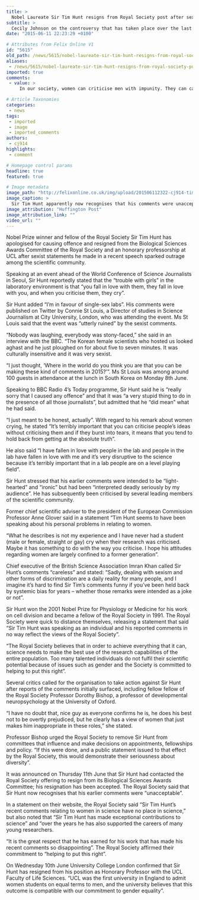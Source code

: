 ```yaml
---
title: >
  Nobel Laureate Sir Tim Hunt resigns from Royal Society post after sexist comments
subtitle: >
  Cecily Johnson on the controversy that has taken place over the last week
date: "2015-06-11 22:23:29 +0100"

# Attributes from Felix Online V1
id: "5615"
old_path: /news/5615/nobel-laureate-sir-tim-hunt-resigns-from-royal-society-post-after-sexist-comments
aliases:
 - /news/5615/nobel-laureate-sir-tim-hunt-resigns-from-royal-society-post-after-sexist-comments
imported: true
comments:
 - value: >
     In our society, women can criticise men with impunity. They can call us lazy, slovenly, old-fashioned dinosaurs who are clueless about everything - and we just have to take it. <br> <br>Criticise women however and we're instantly the worst thing since Hitler and have to resign. <br> <br>I thought women wanted equality?,What sort of total nonsense is this ? <br> <br>A distinguished professor has to resign his position because a few girls actually do start “crying” when he criticises them for “crying”. <br> <br>How staggering ironic.,To those who don't think this is a big enough deal for him to be shown the door - imagine if he spent the lecture on a racist tirade rather than a sexist one. I bet you wouldn't be sticking up for him then.,happy gogh fitflop <br>discount fitflops http://fitflopsalesingapore2.blogspot.com/,fitflop band <br>fitflop singapore outlet http://fitflopsalesingapore2.blogspot.com/,Who couldn't use help in this economy? Using coupons can be a way to make the most of your budget. Use everything that you read ahea

# Article Taxonomies
categories:
 - news
tags:
 - imported
 - image
 - imported_comments
authors:
 - cj914
highlights:
 - comment

# Homepage control params
headline: true
featured: true

# Image metadata
image_path: "http://felixonline.co.uk/img/upload/201506112322-cj914-tim-hunt-2.jpg"
image_caption: >
  Sir Tim Hunt apparently now recognises that his comments were unacceptable.
image_attribution: "Huffington Post"
image_attribution_link: ""
video_url: ""
---
```


Nobel Prize winner and fellow of the Royal Society Sir Tim Hunt has apologised for causing offence and resigned from the Biological Sciences Awards Committee of the Royal Society and an honorary professorship at UCL after sexist statements he made in a recent speech sparked outrage among the scientific community.

Speaking at an event ahead of the World Conference of Science Journalists in Seoul, Sir Hunt reportedly stated that the “trouble with girls” in the laboratory environment is that “you fall in love with them, they fall in love with you, and when you criticise them, they cry”.

Sir Hunt added “I’m in favour of single-sex labs”. His comments were published on Twitter by Connie St Louis, a Director of studies in Science Journalism at City University, London, who was attending the event. Ms St Louis said that the event was “utterly ruined” by the sexist comments.

“Nobody was laughing, everybody was stony-faced,” she said in an interview with the BBC. “The Korean female scientists who hosted us looked aghast and he just ploughed on for about five to seven minutes. It was culturally insensitive and it was very sexist.

“I just thought, ‘Where in the world do you think you are that you can be making these kind of comments in 2015?’”. Ms St Louis was among around 100 guests in attendance at the lunch in South Korea on Monday 8th June.

Speaking to BBC Radio 4’s Today programme, Sir Hunt said he is “really sorry that I caused any offence” and that it was “a very stupid thing to do in the presence of all those journalists”, but admitted that he “did mean” what he had said.

“I just meant to be honest, actually”. With regard to his remark about women crying, he stated “It’s terribly important that you can criticise people’s ideas without criticising them and if they burst into tears, it means that you tend to hold back from getting at the absolute truth”.

He also said “I have fallen in love with people in the lab and people in the lab have fallen in love with me and it’s very disruptive to the science because it’s terribly important that in a lab people are on a level playing field”.

Sir Hunt stressed that his earlier comments were intended to be “light-hearted” and “ironic” but had been “interpreted deadly seriously by my audience”. He has subsequently been criticised by several leading members of the scientific community.

Former chief scientific adviser to the president of the European Commission Professor Anne Glover said in a statement “Tim Hunt seems to have been speaking about his personal problems in relating to women.

“What he describes is not my experience and I have never had a student (male or female, straight or gay) cry when their research was criticised. Maybe it has something to do with the way you criticise. I hope his attitudes regarding women are largely confined to a former generation”.

Chief executive of the British Science Association Imran Khan called Sir Hunt’s comments “careless” and stated: “Sadly, dealing with sexism and other forms of discrimination are a daily reality for many people, and I imagine it’s hard to find Sir Tim’s comments funny if you’ve been held back by systemic bias for years – whether those remarks were intended as a joke or not”.

Sir Hunt won the 2001 Nobel Prize for Physiology or Medicine for his work on cell division and became a fellow of the Royal Society in 1991. The Royal Society were quick to distance themselves, releasing a statement that said “Sir Tim Hunt was speaking as an individual and his reported comments in no way reflect the views of the Royal Society”.

“The Royal Society believes that in order to achieve everything that it can, science needs to make the best use of the research capabilities of the entire population. Too many talented individuals do not fulfil their scientific potential because of issues such as gender and the Society is committed to helping to put this right”.

Several critics called for the organisation to take action against Sir Hunt after reports of the comments initially surfaced, including fellow fellow of the Royal Society Professor Dorothy Bishop, a professor of developmental neuropsychology at the University of Oxford.

“I have no doubt that, nice guy as everyone confirms he is, he does his best not to be overtly prejudiced, but he clearly has a view of women that just makes him inappropriate in these roles,” she stated.

Professor Bishop urged the Royal Society to remove Sir Hunt from committees that influence and make decisions on appointments, fellowships and policy. “If this were done, and a public statement issued to that effect by the Royal Society, this would demonstrate their seriousness about diversity”.

It was announced on Thursday 11th June that Sir Hunt had contacted the Royal Society offering to resign from its Biological Sciences Awards Committee; his resignation has been accepted. The Royal Society said that Sir Hunt now recognises that his earlier comments were “unacceptable”.

In a statement on their website, the Royal Society said “Sir Tim Hunt’s recent comments relating to women in science have no place in science,” but also noted that “Sir Tim Hunt has made exceptional contributions to science” and “over the years he has also supported the careers of many young researchers.

“It is the great respect that he has earned for his work that has made his recent comments so disappointing”. The Royal Society affirmed their commitment to “helping to put this right”.

On Wednesday 10th June University College London confirmed that Sir Hunt has resigned from his position as Honorary Professor with the UCL Faculty of Life Sciences. “UCL was the first university in England to admit women students on equal terms to men, and the university believes that this outcome is compatible with our commitment to gender equality”.
